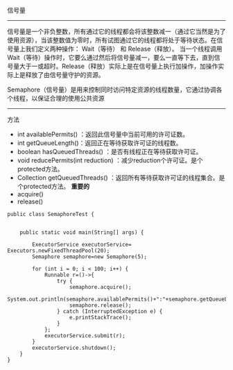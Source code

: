 信号量

---
信号量是一个非负整数，所有通过它的线程都会将该整数减一（通过它当然是为了使用资源），当该整数值为零时，所有试图通过它的线程都将处于等待状态。在信号量上我们定义两种操作： Wait（等待） 和 Release（释放）。 当一个线程调用Wait（等待）操作时，它要么通过然后将信号量减一，要么一直等下去，直到信号量大于一或超时。Release（释放）实际上是在信号量上执行加操作，加操作实际上是释放了由信号量守护的资源。  
  
  Semaphore（信号量）是用来控制同时访问特定资源的线程数量，它通过协调各个线程，以保证合理的使用公共资源

---
方法
- int availablePermits() ：返回此信号量中当前可用的许可证数。
- int getQueueLength()：返回正在等待获取许可证的线程数。
- boolean hasQueuedThreads() ：是否有线程正在等待获取许可证。
- void reducePermits(int reduction) ：减少reduction个许可证。是个protected方法。
- Collection getQueuedThreads() ：返回所有等待获取许可证的线程集合。是个protected方法。
**重要的**
- acquire()
- release()

```
public class SemaphoreTest {


    public static void main(String[] args) {

        ExecutorService executorService= Executors.newFixedThreadPool(20);
        Semaphore semaphore=new Semaphore(5);

        for (int i = 0; i < 100; i++) {
            Runnable r=()->{
                try {
                    semaphore.acquire();
                    System.out.println(semaphore.availablePermits()+":"+semaphore.getQueueLength());
                    semaphore.release();
                } catch (InterruptedException e) {
                    e.printStackTrace();
                }
            };
            executorService.submit(r);
        }
        executorService.shutdown();
    }
}
```